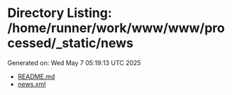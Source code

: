 # Directory Listing: /home/runner/work/www/www/processed/_static/news
Generated on: Wed May  7 05:19:13 UTC 2025

- [README.md](README.md)
- [news.xml](news.xml)
